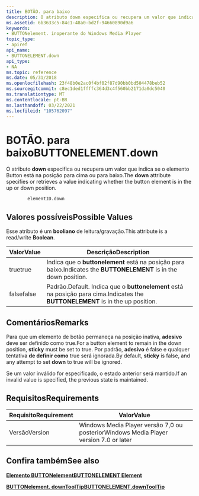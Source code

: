 ```yaml
---
title: BOTÃO. para baixo
description: O atributo down especifica ou recupera um valor que indica se o elemento Button está na posição para cima ou para baixo.
ms.assetid: 6b3633c5-84c1-48a0-bd2f-94660890d9a6
keywords:
- BUTTONelement. inoperante do Windows Media Player
topic_type:
- apiref
api_name:
- BUTTONELEMENT.down
api_type:
- NA
ms.topic: reference
ms.date: 05/31/2018
ms.openlocfilehash: 23f48b0e2ac0f4bf02f87d90bb0bd504478beb52
ms.sourcegitcommit: c8ec1ded1ffffc364d3c4f560bb2171da0dc5040
ms.translationtype: MT
ms.contentlocale: pt-BR
ms.lasthandoff: 03/22/2021
ms.locfileid: "105762097"
---
```

# <a name="buttonelementdown"></a><span data-ttu-id="1f372-104">BOTÃO. para baixo</span><span class="sxs-lookup"><span data-stu-id="1f372-104">BUTTONELEMENT.down</span></span>

<span data-ttu-id="1f372-105">O atributo **down** especifica ou recupera um valor que indica se o elemento Button está na posição para cima ou para baixo.</span><span class="sxs-lookup"><span data-stu-id="1f372-105">The **down** attribute specifies or retrieves a value indicating whether the button element is in the up or down position.</span></span>

``` syntax
        elementID.down
```

## <a name="possible-values"></a><span data-ttu-id="1f372-106">Valores possíveis</span><span class="sxs-lookup"><span data-stu-id="1f372-106">Possible Values</span></span>

<span data-ttu-id="1f372-107">Esse atributo é um **booliano** de leitura/gravação.</span><span class="sxs-lookup"><span data-stu-id="1f372-107">This attribute is a read/write **Boolean**.</span></span>



| <span data-ttu-id="1f372-108">Valor</span><span class="sxs-lookup"><span data-stu-id="1f372-108">Value</span></span> | <span data-ttu-id="1f372-109">Descrição</span><span class="sxs-lookup"><span data-stu-id="1f372-109">Description</span></span>                                                     |
|-------|-----------------------------------------------------------------|
| <span data-ttu-id="1f372-110">true</span><span class="sxs-lookup"><span data-stu-id="1f372-110">true</span></span>  | <span data-ttu-id="1f372-111">Indica que o **buttonelement** está na posição para baixo.</span><span class="sxs-lookup"><span data-stu-id="1f372-111">Indicates the **BUTTONELEMENT** is in the down position.</span></span>        |
| <span data-ttu-id="1f372-112">false</span><span class="sxs-lookup"><span data-stu-id="1f372-112">false</span></span> | <span data-ttu-id="1f372-113">Padrão.</span><span class="sxs-lookup"><span data-stu-id="1f372-113">Default.</span></span> <span data-ttu-id="1f372-114">Indica que o **buttonelement** está na posição para cima.</span><span class="sxs-lookup"><span data-stu-id="1f372-114">Indicates the **BUTTONELEMENT** is in the up position.</span></span> |



 

## <a name="remarks"></a><span data-ttu-id="1f372-115">Comentários</span><span class="sxs-lookup"><span data-stu-id="1f372-115">Remarks</span></span>

<span data-ttu-id="1f372-116">Para que um elemento de botão permaneça na posição inativa, **adesivo** deve ser definido como true.</span><span class="sxs-lookup"><span data-stu-id="1f372-116">For a button element to remain in the down position, **sticky** must be set to true.</span></span> <span data-ttu-id="1f372-117">Por padrão, **adesivo** é false e qualquer tentativa **de definir como** true será ignorada.</span><span class="sxs-lookup"><span data-stu-id="1f372-117">By default, **sticky** is false, and any attempt to set **down** to true will be ignored.</span></span>

<span data-ttu-id="1f372-118">Se um valor inválido for especificado, o estado anterior será mantido.</span><span class="sxs-lookup"><span data-stu-id="1f372-118">If an invalid value is specified, the previous state is maintained.</span></span>

## <a name="requirements"></a><span data-ttu-id="1f372-119">Requisitos</span><span class="sxs-lookup"><span data-stu-id="1f372-119">Requirements</span></span>



| <span data-ttu-id="1f372-120">Requisito</span><span class="sxs-lookup"><span data-stu-id="1f372-120">Requirement</span></span> | <span data-ttu-id="1f372-121">Valor</span><span class="sxs-lookup"><span data-stu-id="1f372-121">Value</span></span> |
|--------------------|------------------------------------------------------|
| <span data-ttu-id="1f372-122">Versão</span><span class="sxs-lookup"><span data-stu-id="1f372-122">Version</span></span><br/> | <span data-ttu-id="1f372-123">Windows Media Player versão 7,0 ou posterior</span><span class="sxs-lookup"><span data-stu-id="1f372-123">Windows Media Player version 7.0 or later</span></span><br/> |



## <a name="see-also"></a><span data-ttu-id="1f372-124">Confira também</span><span class="sxs-lookup"><span data-stu-id="1f372-124">See also</span></span>

<dl> <dt>

[<span data-ttu-id="1f372-125">**Elemento BUTTONelement**</span><span class="sxs-lookup"><span data-stu-id="1f372-125">**BUTTONELEMENT Element**</span></span>](buttonelement-element.md)
</dt> <dt>

[<span data-ttu-id="1f372-126">**BUTTONelement. downToolTip**</span><span class="sxs-lookup"><span data-stu-id="1f372-126">**BUTTONELEMENT.downToolTip**</span></span>](buttonelement-downtooltip.md)
</dt> </dl>

 

 






